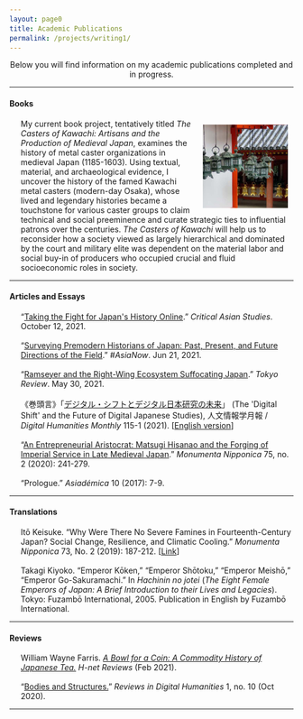 ```yaml
---
layout: page0
title: Academic Publications
permalink: /projects/writing1/
---
```


<p></p><center>Below you will find information on my academic publications completed and in progress.</center>
<p></p>
<hr>
<p></p>
<h4>Books</h4>
<p></p>
<div style>
<img src="/images/writing_1_1.png" style="float:right;max-width:30%;padding: 10px 10px 10px 15px;">
</div>
<span style="padding-left: 20px; display:block">
My current book project, tentatively titled <em>The Casters of Kawachi: Artisans and the Production of Medieval Japan</em>, examines the history of metal caster organizations in medieval Japan (1185-1603). Using textual, material, and archaeological evidence, I uncover the history of the famed Kawachi metal casters (modern-day Osaka), whose lived and legendary histories became a touchstone for various caster groups to claim technical and social preeminence and curate strategic ties to influential patrons over the centuries. <em>The Casters of Kawachi</em> will help us to reconsider how a society viewed as largely hierarchical and dominated by the court and military elite was dependent on the material labor and social buy-in of producers who occupied crucial and fluid socioeconomic roles in society.
	</span>
<p></p>
<hr>
<p></p>
<h4>Articles and Essays</h4>
<p></p>
<span style="padding-left: 20px; display:block">
				“<a href="https://criticalasianstudies.org/commentary/2021/10/12/commentary-paula-r-curtis-taking-the-fight-for-japans-history-online">Taking the Fight for Japan's History Online</a>.” <em>Critical Asian Studies</em>. October 12, 2021.<br>&nbsp;<br>
				“<a href="https://www.asianstudies.org/surveying-premodern-historians-of-japan-past-present-and-future-directions-of-the-field/">Surveying Premodern Historians of Japan: Past, Present, and Future Directions of the Field</a>.”<em> #AsiaNow</em>. Jun 21, 2021.<br>&nbsp;<br>
				“<a href="https://www.tokyoreview.net/2021/05/ramseyer-and-the-right-wing-ecosystem-suffocating-japan/">Ramseyer and the Right-Wing Ecosystem Suffocating Japan</a>.”<em> Tokyo Review</em>. May 30, 2021.<br>&nbsp;<br>
			  《巻頭言》「<a href="https://www.dhii.jp/DHM/dhm115-1">デジタル・シフトとデジタル日本研究の未来</a>」 (The 'Digital Shift' and the Future of Digital Japanese Studies), 人文情報学月報 / <em>Digital Humanities Monthly</em> 115-1 (2021). [<a href="http://prcurtis.com/docs/Curtis_Digital_Humanities_Monthly_115-1.pdf">English version</a>]<br>&nbsp;<br>
			“<a href="https://www.muse.jhu.edu/article/785399">An Entrepreneurial Aristocrat: Matsugi Hisanao and the Forging of Imperial Service in Late Medieval Japan</a>.” <em>Monumenta Nipponica</em> 75, no. 2 (2020): 241-279.<br>&nbsp;<br>
			“Prologue.” <em>Asiadémica</em> 10 (2017): 7-9.
</span>
<p></p>
<hr>
<p></p>
<h4>Translations</h4>
<p></p>
<span style="padding-left: 20px; display:block">
		Itō Keisuke. “Why Were There No Severe Famines in Fourteenth-Century Japan? Social Change, Resilience, and Climatic Cooling.” <em>Monumenta Nipponica</em> 73, No. 2 (2019): 187-212. [<a href="https://muse.jhu.edu/article/718457">Link</a>]<br>&nbsp;<br>
		Takagi Kiyoko. “Emperor Kōken,” “Emperor Shōtoku,” “Emperor Meishō,” “Emperor Go-Sakuramachi.” In <em>Hachinin no jotei</em> (<em>The Eight Female Emperors of Japan: A Brief Introduction to their Lives and Legacies</em>). Tokyo: Fuzambō International, 2005. Publication in English by Fuzambō International.
</span>
<p></p>
<hr>
<p></p>
<h4>Reviews</h4>
<p></p>
<span style="padding-left: 20px; display:block">
    William Wayne Farris. <a href="https://www.h-net.org/reviews/showrev.php?id=55852"><em>A Bowl for a Coin: A Commodity History of Japanese Tea.</em></a> <em>H-net Reviews</em> (Feb 2021).<br>&nbsp;<br>
		“<a href="https://reviewsindh.pubpub.org/pub/bodies-and-structures/release/2">Bodies and Structures.</a>” <em>Reviews in Digital Humanities</em> 1, no. 10 (Oct 2020).
</span>
<p></p>
<hr>
<p></p>
